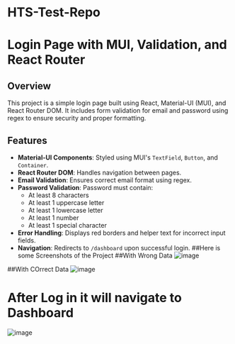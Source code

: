 # HTS-Test-Repo
# Login Page with MUI, Validation, and React Router

## Overview
This project is a simple login page built using React, Material-UI (MUI), and React Router DOM. It includes form validation for email and password using regex to ensure security and proper formatting.

## Features
- **Material-UI Components**: Styled using MUI's `TextField`, `Button`, and `Container`.
- **React Router DOM**: Handles navigation between pages.
- **Email Validation**: Ensures correct email format using regex.
- **Password Validation**: Password must contain:
  - At least 8 characters
  - At least 1 uppercase letter
  - At least 1 lowercase letter
  - At least 1 number
  - At least 1 special character
- **Error Handling**: Displays red borders and helper text for incorrect input fields.
- **Navigation**: Redirects to `/dashboard` upon successful login.
##Here is some Screenshots of the Project
##With Wrong Data
![image](https://github.com/user-attachments/assets/f7d0dc2f-ca28-4af1-bfb4-59ed50d9c8c1)

##With COrrect Data
![image](https://github.com/user-attachments/assets/af88720d-cb5c-4925-8a51-96dc436bff72)

# After Log in it will navigate to Dashboard 
![image](https://github.com/user-attachments/assets/39ea0228-0f98-4852-9f02-5850e5f69f97)

